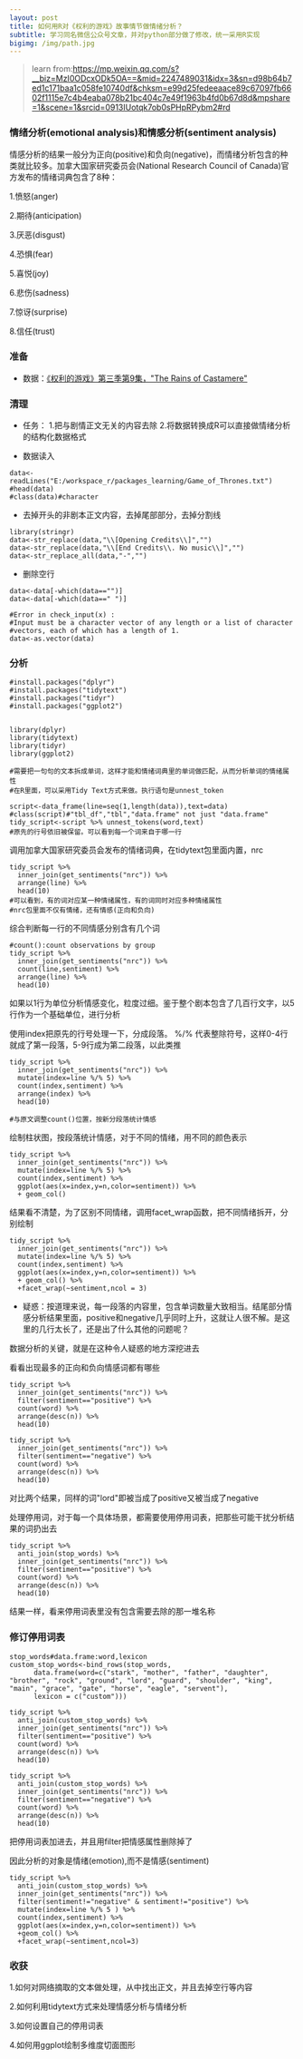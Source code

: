 ```yaml
---
layout: post
title: 如何用R对《权利的游戏》故事情节做情绪分析？
subtitle: 学习同名微信公众号文章，并对python部分做了修改，统一采用R实现
bigimg: /img/path.jpg
---
```


> learn from:https://mp.weixin.qq.com/s?__biz=MzI0ODcxODk5OA==&mid=2247489031&idx=3&sn=d98b64b7ed1c171baa1c058fe10740df&chksm=e99d25fedeeaace89c67097fb6602f1115e7c4b4eaba078b21bc404c7e49f1963b4fd0b67d8d&mpshare=1&scene=1&srcid=0913IUotqk7ob0sPHpRPybm2#rd

### 情绪分析(emotional analysis)和情感分析(sentiment analysis)
情感分析的结果一般分为正向(positive)和负向(negative)，而情绪分析包含的种类就比较多。加拿大国家研究委员会(National Research Council of Canada)官方发布的情绪词典包含了8种：

1.愤怒(anger)

2.期待(anticipation)

3.厌恶(disgust)

4.恐惧(fear)

5.喜悦(joy)

6.悲伤(sadness)

7.惊讶(surprise)

8.信任(trust)


### 准备
- 数据：[《权利的游戏》第三季第9集，"The Rains of Castamere"](https://genius.com/Game-of-thrones-the-rains-of-castamere-annotated)


### 清理
- 任务：
1.把与剧情正文无关的内容去除
2.将数据转换成R可以直接做情绪分析的结构化数据格式

- 数据读入

```
data<-readLines("E:/workspace_r/packages_learning/Game_of_Thrones.txt")
#head(data)
#class(data)#character
```

- 去掉开头的非剧本正文内容，去掉尾部部分，去掉分割线

```
library(stringr)
data<-str_replace(data,"\\[Opening Credits\\]","")
data<-str_replace(data,"\\[End Credits\\. No music\\]","")
data<-str_replace_all(data,"-","")
```

- 删除空行

```
data<-data[-which(data=="")]
data<-data[-which(data==" ")]
```

```
#Error in check_input(x) : 
#Input must be a character vector of any length or a list of character
#vectors, each of which has a length of 1.
data<-as.vector(data)
```

### 分析

```
#install.packages("dplyr")
#install.packages("tidytext")
#install.packages("tidyr")
#install.packages("ggplot2")


library(dplyr)
library(tidytext)
library(tidyr)
library(ggplot2)

#需要把一句句的文本拆成单词，这样才能和情绪词典里的单词做匹配，从而分析单词的情绪属性
#在R里面，可以采用Tidy Text方式来做。执行语句是unnest_token

script<-data_frame(line=seq(1,length(data)),text=data)
#class(script)#"tbl_df","tbl","data.frame" not just "data.frame" 
tidy_script<-script %>% unnest_tokens(word,text)
#原先的行号依旧被保留。可以看到每一个词来自于哪一行
```

调用加拿大国家研究委员会发布的情绪词典，在tidytext包里面内置，nrc

```
tidy_script %>% 
  inner_join(get_sentiments("nrc")) %>% 
  arrange(line) %>% 
  head(10)
#可以看到，有的词对应某一种情绪属性，有的词同时对应多种情绪属性
#nrc包里面不仅有情绪，还有情感(正向和负向)
```

综合判断每一行的不同情感分别含有几个词
```
#count():count observations by group
tidy_script %>% 
  inner_join(get_sentiments("nrc")) %>% 
  count(line,sentiment) %>% 
  arrange(line) %>% 
  head(10)
```

如果以1行为单位分析情感变化，粒度过细。鉴于整个剧本包含了几百行文字，以5行作为一个基础单位，进行分析

使用index把原先的行号处理一下，分成段落。 %/% 代表整除符号，这样0-4行就成了第一段落，5-9行成为第二段落，以此类推

```
tidy_script %>% 
  inner_join(get_sentiments("nrc")) %>% 
  mutate(index=line %/% 5) %>% 
  count(index,sentiment) %>% 
  arrange(index) %>% 
  head(10)

#与原文调整count()位置，按新分段落统计情感
```

绘制柱状图，按段落统计情感，对于不同的情绪，用不同的颜色表示
```
tidy_script %>% 
  inner_join(get_sentiments("nrc")) %>% 
  mutate(index=line %/% 5) %>% 
  count(index,sentiment) %>% 
  ggplot(aes(x=index,y=n,color=sentiment)) %>% 
  + geom_col()
```

结果看不清楚，为了区别不同情绪，调用facet_wrap函数，把不同情绪拆开，分别绘制
```
tidy_script %>% 
  inner_join(get_sentiments("nrc")) %>% 
  mutate(index=line %/% 5) %>% 
  count(index,sentiment) %>% 
  ggplot(aes(x=index,y=n,color=sentiment)) %>% 
  + geom_col() %>% 
  +facet_wrap(~sentiment,ncol = 3)
```

- 疑惑：按道理来说，每一段落的内容里，包含单词数量大致相当。结尾部分情感分析结果里面，positive和negative几乎同时上升，这就让人很不解。是这里的几行太长了，还是出了什么其他的问题呢？

数据分析的关键，就是在这种令人疑惑的地方深挖进去

看看出现最多的正向和负向情感词都有哪些

```
tidy_script %>% 
  inner_join(get_sentiments("nrc")) %>% 
  filter(sentiment=="positive") %>% 
  count(word) %>% 
  arrange(desc(n)) %>% 
  head(10)

tidy_script %>% 
  inner_join(get_sentiments("nrc")) %>% 
  filter(sentiment=="negative") %>% 
  count(word) %>% 
  arrange(desc(n)) %>% 
  head(10)
```

对比两个结果，同样的词"lord"即被当成了positive又被当成了negative

处理停用词，对于每一个具体场景，都需要使用停用词表，把那些可能干扰分析结果的词扔出去

```
tidy_script %>% 
  anti_join(stop_words) %>% 
  inner_join(get_sentiments("nrc")) %>% 
  filter(sentiment=="positive") %>% 
  count(word) %>% 
  arrange(desc(n)) %>% 
  head(10)
```

结果一样，看来停用词表里没有包含需要去除的那一堆名称

### 修订停用词表

```
stop_words#data.frame:word,lexicon
custom_stop_words<-bind_rows(stop_words,
      data.frame(word=c("stark", "mother", "father", "daughter", "brother", "rock", "ground", "lord", "guard", "shoulder", "king", "main", "grace", "gate", "horse", "eagle", "servent"),
      lexicon = c("custom")))

tidy_script %>% 
  anti_join(custom_stop_words) %>% 
  inner_join(get_sentiments("nrc")) %>% 
  filter(sentiment=="positive") %>% 
  count(word) %>% 
  arrange(desc(n)) %>% 
  head(10)

tidy_script %>% 
  anti_join(custom_stop_words) %>% 
  inner_join(get_sentiments("nrc")) %>% 
  filter(sentiment=="negative") %>% 
  count(word) %>% 
  arrange(desc(n)) %>% 
  head(10)
```

把停用词表加进去，并且用filter把情感属性删除掉了

因此分析的对象是情绪(emotion),而不是情感(sentiment)

```
tidy_script %>% 
  anti_join(custom_stop_words) %>% 
  inner_join(get_sentiments("nrc")) %>% 
  filter(sentiment!="negative" & sentiment!="positive") %>% 
  mutate(index=line %/% 5 ) %>% 
  count(index,sentiment) %>% 
  ggplot(aes(x=index,y=n,color=sentiment)) %>% 
  +geom_col() %>% 
  +facet_wrap(~sentiment,ncol=3)
```

### 收获

1.如何对网络摘取的文本做处理，从中找出正文，并且去掉空行等内容

2.如何利用tidytext方式来处理情感分析与情绪分析

3.如何设置自己的停用词表

4.如何用ggplot绘制多维度切面图形